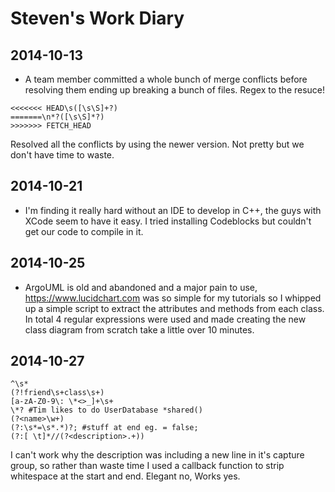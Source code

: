 Steven's Work Diary
===================

2014-10-13
----------
* A team member committed a whole bunch of merge conflicts before resolving them ending up breaking a bunch of files. Regex to the resuce!

```
<<<<<<< HEAD\s([\s\S]+?)
=======\n*?([\s\S]*?)
>>>>>>> FETCH_HEAD
```

Resolved all the conflicts by using the newer version. Not pretty but we don't have time to waste.

2014-10-21
----------
* I'm finding it really hard without an IDE to develop in C++, the guys with XCode seem to have it easy. I tried installing Codeblocks but couldn't get our code to compile in it.

2014-10-25
----------
* ArgoUML is old and abandoned and a major pain to use, https://www.lucidchart.com was so simple for my tutorials so I whipped up a simple script to extract the attributes and methods from each class. In total 4 regular expressions were used and made creating the new class diagram from scratch take a little over 10 minutes.

2014-10-27
----------
```
^\s*
(?!friend\s+class\s+)
[a-zA-Z0-9\: \*<>_]+\s+
\*? #Tim likes to do UserDatabase *shared()
(?<name>\w+)
(?:\s*=\s*.*)?; #stuff at end eg. = false;
(?:[ \t]*//(?<description>.+))
```

I can't work why the description was including a new line in it's capture group, so rather than waste time I used a callback function to strip whitespace at the start and end. Elegant no, Works yes.